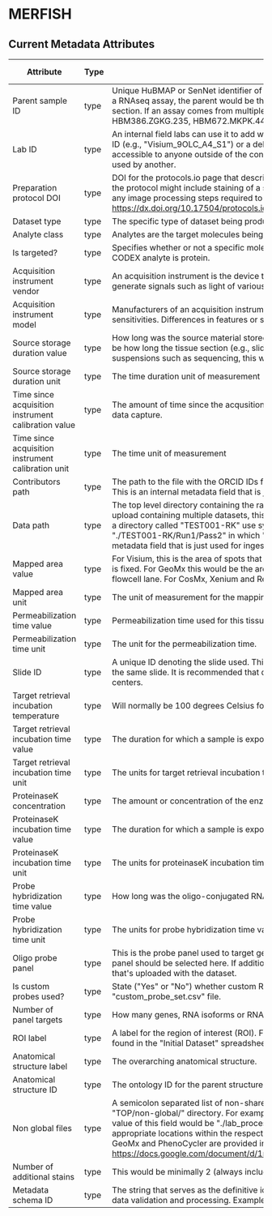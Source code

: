# MERFISH

## Current Metadata Attributes

| Attribute | Type      | Description              | Allowable Values |
| ----------- | ----------- | -------------------------- | ------------------ |
|Parent sample ID | type |Unique HuBMAP or SenNet identifier of the sample (i.e., block, section or suspension) used to perform this assay. For example, for a RNAseq assay, the parent would be the suspension, whereas, for one of the imaging assays, the parent would be the tissue section. If an assay comes from multiple parent samples then this should be a comma separated list. Example: HBM386.ZGKG.235, HBM672.MKPK.442 or SNT232.UBHJ.322, SNT329.ALSK.102| value |
|Lab ID | type |An internal field labs can use it to add whatever ID(s) they want or need for dataset validation and tracking. This could be a single ID (e.g., "Visium_9OLC_A4_S1") or a delimited list of IDs (e.g., “9OL; 9OLC.A2; Visium_9OLC_A4_S1”). This field will not be accessible to anyone outside of the consortium and no effort will be made to check if IDs provided by one data provider are also used by another.| value |
|Preparation protocol DOI | type |DOI for the protocols.io page that describes the assay or sample procurment and preparation. For example for an imaging assay, the protocol might include staining of a section through the creation of an OME-TIFF file. In this case the protocol would include any image processing steps required to create the OME-TIFF file. Example: https://dx.doi.org/10.17504/protocols.io.eq2lyno9qvx9/v1| value |
|Dataset type | type |The specific type of dataset being produced.| value |
|Analyte class | type |Analytes are the target molecules being measured with the assay.| value |
|Is targeted? | type |Specifies whether or not a specific molecule(s) is/are targeted for detection/measurement by the assay ("Yes" or "No"). The CODEX analyte is protein.| value |
|Acquisition instrument vendor | type |An acquisition instrument is the device that contains the signal detection hardware and signal processing software. Assays generate signals such as light of various intensities or color or signals representing the molecular mass.| value |
|Acquisition instrument model | type |Manufacturers of an acquisition instrument may offer various versions (models) of that instrument with different features or sensitivities. Differences in features or sensitivities may be relevant to processing or interpretation of the data.| value |
|Source storage duration value | type |How long was the source material stored, prior to this sample being processed? For assays applied to tissue sections, this would be how long the tissue section (e.g., slide) was stored, prior to the assay beginning (e.g., imaging). For assays applied to suspensions such as sequencing, this would be how long the suspension was stored before library construction began.| value |
|Source storage duration unit | type |The time duration unit of measurement| value |
|Time since acquisition instrument calibration value | type |The amount of time since the acqusition instrument was last serviced by the vendor. This provides a metric for assessing drift in data capture.| value |
|Time since acquisition instrument calibration unit | type |The time unit of measurement| value |
|Contributors path | type |The path to the file with the ORCID IDs for all contributors of this dataset (e.g., "./extras/contributors.tsv" or "./contributors.tsv"). This is an internal metadata field that is just used for ingest.| value |
|Data path | type |The top level directory containing the raw and/or processed data. For a single dataset upload this might be "." where as for a data upload containing multiple datasets, this would be the directory name for the respective dataset. For instance, if the data is within a directory called "TEST001-RK" use syntax "./TEST001-RK" for this field. If there are multiple directory levels, use the format "./TEST001-RK/Run1/Pass2" in which "Pass2" is the subdirectory where the single dataset's data is stored. This is an internal metadata field that is just used for ingest.| value |
|Mapped area value | type |For Visium, this is the area of spots that was covered by tissue within the captured area, not the total possible captured area which is fixed. For GeoMx this would be the area of the AOI being captured. For HiFi this is the summed area of the ROIs in a single flowcell lane. For CosMx, Xenium and Resolve, this is the area of the FOV (aka ROI) region being captured.| value |
|Mapped area unit | type |The unit of measurement for the mapping area. For Visium and GeoMx this is typically um^2.| value |
|Permeabilization time value | type |Permeabilization time used for this tissue section.| value |
|Permeabilization time unit | type |The unit for the permeabilization time.| value |
|Slide ID | type |A unique ID denoting the slide used. This allows users the ability to determine which tissue sections were processed together on the same slide. It is recommended that data providers prefix the ID with the center name, to prevent values overlapping across centers.| value |
|Target retrieval incubation temperature | type |Will normally be 100 degrees Celsius for RNA assays, and 80 degrees Celsius for protein assays.| value |
|Target retrieval incubation time value | type |The duration for which a sample is exposed to a target retrieval solution.| value |
|Target retrieval incubation time unit | type |The units for target retrieval incubation time value.| value |
|ProteinaseK concentration | type |The amount or concentration of the enzyme Proteinase K within a sample (in ug/ml).| value |
|ProteinaseK incubation time value | type |The duration for which a sample is exposed to Proteinase K.| value |
|ProteinaseK incubation time unit | type |The units for proteinaseK incubation time value.| value |
|Probe hybridization time value | type |How long was the oligo-conjugated RNA or oligo-conjugated antibody probes hybridized with the sample?| value |
|Probe hybridization time unit | type |The units for probe hybridization time value.| value |
|Oligo probe panel | type |This is the probe panel used to target genes and/or proteins. In cases where there is a core panel and add-on modules, the core panel should be selected here. If additional panels are used, then they must be included in the "additional_panels_used.csv" file that's uploaded with the dataset.| value |
|Is custom probes used? | type |State ("Yes" or "No") whether custom RNA or antibody probes were used. If custom probes were used, they must be listed in the "custom_probe_set.csv" file.| value |
|Number of panel targets | type |How many genes, RNA isoforms or RNA regions are targeted by probes.| value |
|ROI label | type |A label for the region of interest (ROI). For Xenium, Resolve and CosMx, this is the field of view (FOV) label. For GeoMx this can be found in the "Initial Dataset" spreadsheet (download from within Data Analysis Suite).| value |
|Anatomical structure label | type |The overarching anatomical structure.| value |
|Anatomical structure ID | type |The ontology ID for the parent structure. Typically this would be an UBERON ID.| value |
|Non global files | type |A semicolon separated list of non-shared files to be included in the dataset. The path assumes the files are located in the "TOP/non-global/" directory. For example, for the file is TOP/non-global/lab_processed/images/1-tissue-boundary.geojson the value of this field would be "./lab_processed/images/1-tissue-boundary.geojson". After ingest, these files will be copied to the appropriate locations within the respective dataset directory tree. This field is used for internal HuBMAP processing. Examples for GeoMx and PhenoCycler are provided in the File Locations documentation: https://docs.google.com/document/d/1n2McSs9geA9Eli4QWQaB3c9R3wo5d5U1Xd57DWQfN5Q/edit#heading=h.1u82i4axggee| value |
|Number of additional stains | type |This would be minimally 2 (always include DAPI and polyT) and can include 6 more.| value |
|Metadata schema ID | type |The string that serves as the definitive identifier for the metadata schema version and is readily interpretable by computers for data validation and processing. Example: 22bc762a-5020-419d-b170-24253ed9e8d9 | value | 

